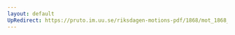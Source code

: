 ```yaml
---
layout: default
UpRedirect: https://pruto.im.uu.se/riksdagen-motions-pdf/1868/mot_1868__ak__40/mot_1868__ak__40-001.pdf
---
```

